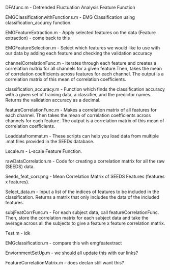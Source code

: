 DFAfunc.m - Detrended Fluctuation Analysis Feature Function

EMGClassificationwithFunctions.m  - EMG Classification using classification_accurcy function.

EMGFeatureExtraction.m - Apply selected features on the data (Feature extraction) - come back to this

EMGFeatureSelection.m - Select which features we would like to use with our data by adding each feature and checking the validation accuracy

channelCorrelationFunc.m  - Iterates through each feature and creates a correlation matrix for
all channels for a given feature.Then, takes the mean of correlation coefficients across features for each channel. The output is a correlation matrix of this mean of correlation coefficients.

classification_accuracy.m - Function which finds the classification accuracy with a given set of training data, a classifier, and the predictor names. Returns the validation accuracy as a decimal.

featureCorrelationFunc.m -  Makes a correlation matrix of all features for each channel. Then takes the mean of correlation coefficients across channels for each feature. The output is a correlation matrix of this mean of correlation coefficients.

Loaddatafrommat.m - These scripts can help you load data from multiple .mat files provided in the SEEDs database.

Lscale.m - L-scale Feature Function.

rawDataCorrelation.m - Code for creating a correlation matrix for all the raw (SEEDS) data.

Seeds_feat_corr.png  - Mean Correlation Matrix of SEEDS Features (features x features).

Select_data.m -  Input a list of the indices of features to be included in the classification. Returns a matrix that only includes the data of the included features.

subjFeatCorrFunc.m  - For each subject data, call featureCorrelationFunc. Then, store the correlation matrix for each subject data and take the average across all the subjects to give a feature x feature correlation matrix.

Test.m - idk

EMGclassification.m - compare this wih emgfeatextract 

EnviornmentSetUp.m - we should all update this with our links?

FeatureCorrelationMatrix.m - does declan still want this?
